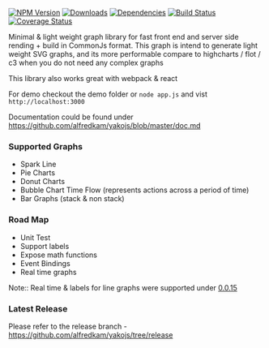 [![NPM Version](https://img.shields.io/npm/v/yako.svg)](https://npmjs.org/package/yako)
[![Downloads](https://img.shields.io/npm/dm/yako.svg)](https://npmjs.org/package/yako)
[![Dependencies](https://david-dm.org/alfredkam/yakojs.svg)](https://david-dm.org/alfredkam/yakojs)
[![Build Status](https://img.shields.io/travis/alfredkam/yakojs.svg)](https://travis-ci.org/alfredkam/yakojs)
[![Coverage Status](https://coveralls.io/repos/alfredkam/yakojs/badge.svg)](https://coveralls.io/r/alfredkam/yakojs)

Minimal & light weight graph library for fast front end and server side rending + build in CommonJs format.  This graph is intend to generate light weight SVG graphs, and its more performable compare to highcharts / flot / c3 when you do not need any complex graphs

This library also works great with webpack & react

For demo checkout the demo folder or ```node app.js``` and vist ```http://localhost:3000```

Documentation could be found under https://github.com/alfredkam/yakojs/blob/master/doc.md

### Supported Graphs
 - Spark Line
 - Pie Charts
 - Donut Charts
 - Bubble Chart Time Flow (represents actions across a period of time)
 - Bar Graphs (stack & non stack)

### Road Map
 - Unit Test
 - Support labels
 - Expose math functions
 - Event Bindings
 - Real time graphs
 
Note:: Real time & labels for line graphs were supported under <a href='https://github.com/alfredkam/yakojs/tree/v0.0.16-re20140902'>0.0.15</a>

### Latest Release
Please refer to the release branch - https://github.com/alfredkam/yakojs/tree/release
